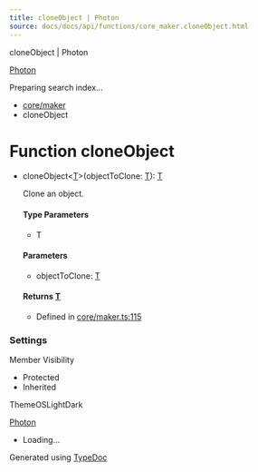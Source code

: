 ```yaml
---
title: cloneObject | Photon
source: docs/docs/api/functions/core_maker.cloneObject.html
---
```


cloneObject | Photon

[Photon](../index.html)




Preparing search index...

* [core/maker](../modules/core_maker.html)
* cloneObject

# Function cloneObject

* cloneObject<[T](#cloneobjectt)>(objectToClone: [T](#cloneobjectt)): [T](#cloneobjectt)

  Clone an object.

  #### Type Parameters

  + T

  #### Parameters

  + objectToClone: [T](#cloneobjectt)

  #### Returns [T](#cloneobjectt)

  + Defined in [core/maker.ts:115](https://github.com/mwhite454/photon/blob/main/packages/photon/src/core/maker.ts#L115)

### Settings

Member Visibility

* Protected
* Inherited

ThemeOSLightDark

[Photon](../index.html)

* Loading...

Generated using [TypeDoc](https://typedoc.org/)
